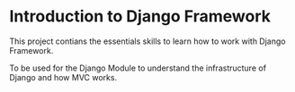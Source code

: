 # Introduction to Django Framework

This project contians the essentials skills to learn how to work with Django Framework.

To be used for the Django Module to understand the infrastructure of Django and how MVC works.

